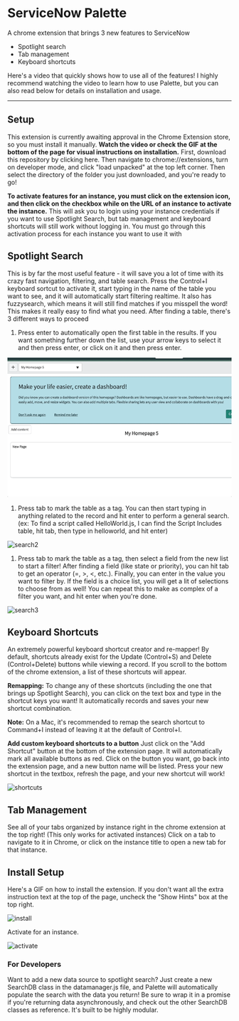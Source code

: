 # ServiceNow Palette
A chrome extension that brings 3 new features to ServiceNow
* Spotlight search
* Tab management
* Keyboard shortcuts

Here's a video that quickly shows how to use all of the features! I highly recommend watching the video to learn how to use Palette, but you can also read below for details on installation and usage.

***
## Setup 
This extension is currently  awaiting approval in the Chrome Extension store, so you must install it manually. **Watch the video or check the GIF at the bottom of the page for visual instructions on installation.** First, download this repository by clicking here. Then navigate to chrome://extensions, turn on developer mode, and click "load unpacked" at the top left corner. Then select the directory of the folder you just downloaded, and you're ready to go!

**To activate features for an instance, you must click on the extension icon, and then click on the checkbox while on the URL of an instance to activate the instance.** This will ask you to login using your instance credentials if you want to use Spotlight Search, but tab management and keyboard shortcuts will still work without logging in. You must go through this activation process for each instance you want to use it with

## Spotlight Search
This is by far the most useful feature - it will save you a lot of time with its crazy fast navigation, filtering, and table search. Press the Control+I keyboard sortcut to activate it, start typing in the name of the table you want to see, and it will automatically start filtering realtime. It also has fuzzysearch, which means it will still find matches if you misspell the word! This makes it really easy to find what you need. After finding a table, there's 3 different ways to proceed
1. Press enter to automatically open the first table in the results. If you want something further down the list, use your arrow keys to select it and then press enter, or click on it and then press enter.

![search1](demo/search1.gif)

1. Press tab to mark the table as a tag. You can then start typing in anything related to the record and hit enter to perform a general search. (ex: To find a script called HelloWorld.js, I can find the Script Includes table, hit tab, then type in helloworld, and hit enter)

![search2](demo/search2.gif)
1. Press tab to mark the table as a tag, then select a field from the new list to start a filter! After finding a field (like state or priority), you can hit tab to get an operator (=, >, <, etc.). Finally, you can enter in the value you want to filter by. If the field is a choice list, you will get a lit of selections to choose from as well! You can repeat this to make as complex of a filter you want, and hit enter when you're done.

![search3](demo/search3.gif)

## Keyboard Shortcuts
An extremely powerful keyboard shortcut creator and re-mapper! By default, shortcuts already exist for the Update (Control+S) and Delete (Control+Delete) buttons while viewing a record. If you scroll to the bottom of the chrome extension, a list of these shortcuts will appear.

**Remapping:** To change any of these shortcuts (including the one that brings up Spotlight Search), you can click on the text box and type in the shortcut keys you want! It automatically records and saves your new shortcut combination.

**Note:** On a Mac, it's recommended to remap the search shortcut to Command+I instead of leaving it at the default of Control+I.

**Add custom keyboard shortcuts to a button** Just click on the "Add Shortcut" button at the bottom of the extension page. It will automatically mark all available buttons as red. Click on the button you want, go back into the extension page, and a new button name will be listed. Press your new shortcut in the textbox, refresh the page, and your new shortcut will work!

![shortcuts](demo/shortcuts.gif)

## Tab Management
See all of your tabs organized by instance right in the chrome extension at the top right! (This only works for activated instances) Click on a tab to navigate to it in Chrome, or click on the instance title to open a new tab for that instance.

## Install Setup
Here's a GIF on how to install the extension. If you don't want all the extra instruction text at the top of the page, uncheck the "Show Hints" box at the top right.

![install](demo/install.gif)

Activate for an instance.

![activate](demo/activate.gif)

### For Developers
Want to add a new data source to spotlight search? Just create a new SearchDB class in the datamanager.js file, and Palette will automatically populate the search with the data you return! Be sure to wrap it in a promise if you're returning data asynchronously, and check out the other SearchDB classes as reference. It's built to be highly modular.